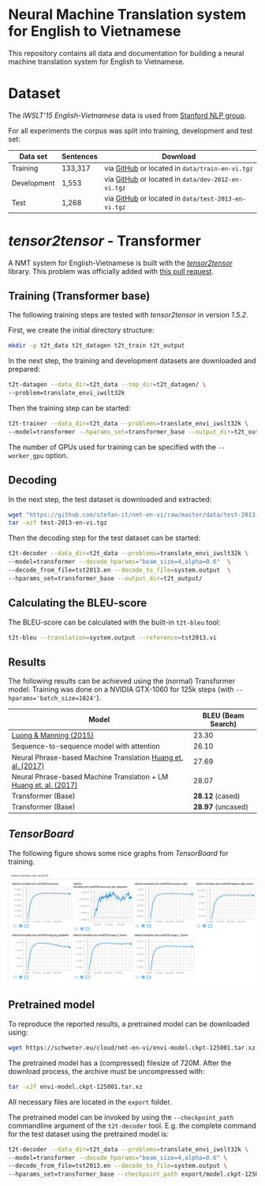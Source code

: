 # Neural Machine Translation system for English to Vietnamese

This repository contains all data and documentation for building a neural
machine translation system for English to Vietnamese.

# Dataset

The *IWSLT'15 English-Vietnamese* data is used from [Stanford NLP group](https://nlp.stanford.edu/projects/nmt/).

For all experiments the corpus was split into training, development and test set:

| Data set    | Sentences | Download
| ----------- | --------- | ---------------------------------------------------------------------------------------------------------------------------------
| Training    | 133,317   | via [GitHub](https://github.com/stefan-it/nmt-en-vi/raw/master/data/train-en-vi.tgz) or located in `data/train-en-vi.tgz`
| Development |   1,553   | via [GitHub](https://github.com/stefan-it/nmt-en-vi/raw/master/data/dev-2012-en-vi.tgz) or located in `data/dev-2012-en-vi.tgz`
| Test        |   1,268   | via [GitHub](https://github.com/stefan-it/nmt-en-vi/raw/master/data/test-2013-en-vi.tgz) or located in `data/test-2013-en-vi.tgz`

# *tensor2tensor* - Transformer

A NMT system for English-Vietnamese is built with the [*tensor2tensor*](https://github.com/tensorflow/tensor2tensor)
library. This problem was officially added with [this pull request](https://github.com/tensorflow/tensor2tensor/pull/611).

## Training (Transformer base)

The following training steps are tested with *tensor2tensor* in version *1.5.2*.

First, we create the initial directory structure:

```bash
mkdir -p t2t_data t2t_datagen t2t_train t2t_output
```

In the next step, the training and development datasets are downloaded and
prepared:

```bash
t2t-datagen --data_dir=t2t_data --tmp_dir=t2t_datagen/ \
--problem=translate_envi_iwslt32k
```

Then the training step can be started:

```bash
t2t-trainer --data_dir=t2t_data --problems=translate_envi_iwslt32k \
--model=transformer --hparams_set=transformer_base --output_dir=t2t_output
```

The number of GPUs used for training can be specified with the `--worker_gpu`
option.

## Decoding

In the next step, the test dataset is downloaded and extracted:

```bash
wget "https://github.com/stefan-it/nmt-en-vi/raw/master/data/test-2013-en-vi.tgz"
tar -xzf test-2013-en-vi.tgz
```

Then the decoding step for the test dataset can be started:

```bash
t2t-decoder --data_dir=t2t_data --problems=translate_envi_iwslt32k \
--model=transformer --decode_hparams="beam_size=4,alpha=0.6"  \
--decode_from_file=tst2013.en --decode_to_file=system.output  \
--hparams_set=transformer_base --output_dir=t2t_output/
```

## Calculating the BLEU-score

The BLEU-score can be calculated with the built-in `t2t-bleu` tool:

```bash
t2t-bleu --translation=system.output --reference=tst2013.vi
```

## Results

The following results can be achieved using the (normal) Transformer model.
Training was done on a NVIDIA GTX-1060 for 125k steps
(with `--hparams='batch_size=1024'`).

| Model                                                                                                 | BLEU (Beam Search)
| ----------------------------------------------------------------------------------------------------- | ------------------
| [Luong & Manning (2015)](https://nlp.stanford.edu/pubs/luong-manning-iwslt15.pdf)                     | 23.30
| Sequence-to-sequence model with attention                                                             | 26.10
| Neural Phrase-based Machine Translation [Huang et. al. (2017)](https://arxiv.org/abs/1706.05565)      | 27.69
| Neural Phrase-based Machine Translation + LM [Huang et. al. (2017)](https://arxiv.org/abs/1706.05565) | 28.07
| Transformer (Base)                                                                                    | **28.12** (cased)
| Transformer (Base)                                                                                    | **28.97** (uncased)

## *TensorBoard*

The following figure shows some nice graphs from *TensorBoard* for training.

![TensorBoard English-Vietnamese](tensorboard_envi.png)

## Pretrained model

To reproduce the reported results, a pretrained model can be downloaded using:

```bash
wget https://schweter.eu/cloud/nmt-en-vi/envi-model.ckpt-125001.tar.xz
```

The pretrained model has a (compressed) filesize of 720M. After the download
process, the archive must be uncompressed with:

```bash
tar -xJf envi-model.ckpt-125001.tar.xz
```

All necessary files are located in the `export` folder.

The pretrained model can be invoked by using the `--checkpoint_path` commandline
argument of the `t2t-decoder` tool. E.g. the complete command for the test
dataset using the pretrained model is:

```bash
t2t-decoder --data_dir=t2t_data --problems=translate_envi_iwslt32k \
--model=transformer --decode_hparams="beam_size=4,alpha=0.6" \
--decode_from_file=tst2013.en --decode_to_file=system.output \
--hparams_set=transformer_base --checkpoint_path export/model.ckpt-125001
```
